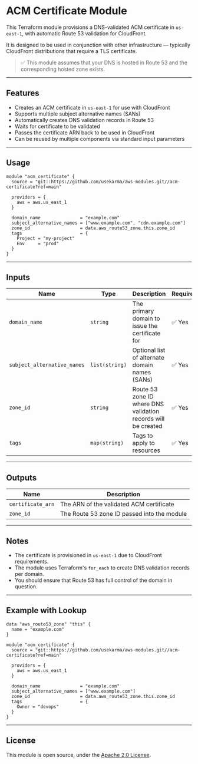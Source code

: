# ACM Certificate Module

This Terraform module provisions a DNS-validated ACM certificate in `us-east-1`, with automatic Route 53 validation for CloudFront.

It is designed to be used in conjunction with other infrastructure — typically CloudFront distributions that require a TLS certificate.

> ✅ This module assumes that your DNS is hosted in Route 53 and the corresponding hosted zone exists.

---

## Features

- Creates an ACM certificate in `us-east-1` for use with CloudFront
- Supports multiple subject alternative names (SANs)
- Automatically creates DNS validation records in Route 53
- Waits for certificate to be validated
- Passes the certificate ARN back to be used in CloudFront
- Can be reused by multiple components via standard input parameters

---

## Usage

```hcl
module "acm_certificate" {
  source = "git::https://github.com/usekarma/aws-modules.git//acm-certificate?ref=main"

  providers = {
    aws = aws.us_east_1
  }

  domain_name               = "example.com"
  subject_alternative_names = ["www.example.com", "cdn.example.com"]
  zone_id                   = data.aws_route53_zone.this.zone_id
  tags                      = {
    Project = "my-project"
    Env     = "prod"
  }
}
```

---

## Inputs

| Name                      | Type             | Description                                                        | Required |
|---------------------------|------------------|--------------------------------------------------------------------|----------|
| `domain_name`             | `string`         | The primary domain to issue the certificate for                    | ✅ Yes   |
| `subject_alternative_names` | `list(string)` | Optional list of alternate domain names (SANs)                     | ✅ Yes   |
| `zone_id`                 | `string`         | Route 53 zone ID where DNS validation records will be created      | ✅ Yes   |
| `tags`                    | `map(string)`    | Tags to apply to resources                                          | ✅ Yes   |

---

## Outputs

| Name              | Description                             |
|-------------------|-----------------------------------------|
| `certificate_arn` | The ARN of the validated ACM certificate |
| `zone_id`         | The Route 53 zone ID passed into the module |

---

## Notes

- The certificate is provisioned in `us-east-1` due to CloudFront requirements.
- The module uses Terraform's `for_each` to create DNS validation records per domain.
- You should ensure that Route 53 has full control of the domain in question.

---

## Example with Lookup

```hcl
data "aws_route53_zone" "this" {
  name = "example.com"
}

module "acm_certificate" {
  source = "git::https://github.com/usekarma/aws-modules.git//acm-certificate?ref=main"

  providers = {
    aws = aws.us_east_1
  }

  domain_name               = "example.com"
  subject_alternative_names = ["www.example.com"]
  zone_id                   = data.aws_route53_zone.this.zone_id
  tags                      = {
    Owner = "devops"
  }
}
```

---

## License

This module is open source, under the [Apache 2.0 License](https://www.apache.org/licenses/LICENSE-2.0).

